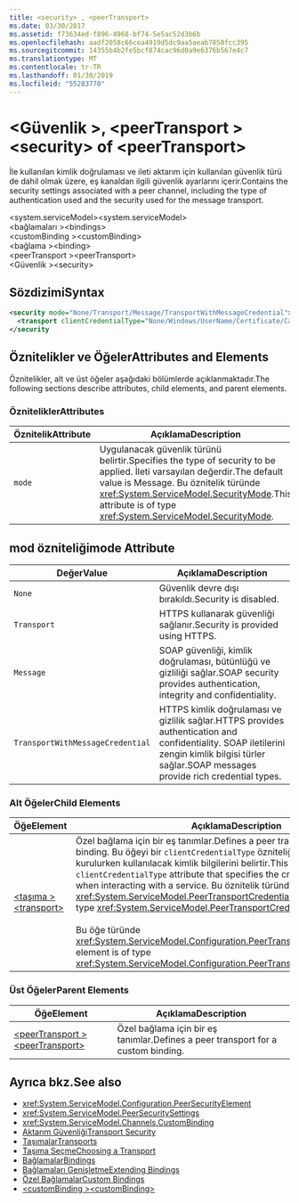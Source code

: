 ```yaml
---
title: <security> , <peerTransport>
ms.date: 03/30/2017
ms.assetid: f73634ed-f896-4968-bf74-5e5ac52d3b6b
ms.openlocfilehash: aadf2058c66cea4919d5dc9aa5aeab7850fcc395
ms.sourcegitcommit: 14355b4b2fe5bcf874cac96d0a9e6376b567e4c7
ms.translationtype: MT
ms.contentlocale: tr-TR
ms.lasthandoff: 01/30/2019
ms.locfileid: "55283770"
---
```

# <a name="security-of-peertransport"></a><span data-ttu-id="ea724-102">\<Güvenlik >, \<peerTransport ></span><span class="sxs-lookup"><span data-stu-id="ea724-102">\<security> of \<peerTransport></span></span>
<span data-ttu-id="ea724-103">İle kullanılan kimlik doğrulaması ve ileti aktarım için kullanılan güvenlik türü de dahil olmak üzere, eş kanaldan ilgili güvenlik ayarlarını içerir.</span><span class="sxs-lookup"><span data-stu-id="ea724-103">Contains the security settings associated with a peer channel, including the type of authentication used and the security used for the message transport.</span></span>  
  
 <span data-ttu-id="ea724-104">\<system.serviceModel></span><span class="sxs-lookup"><span data-stu-id="ea724-104">\<system.serviceModel></span></span>  
<span data-ttu-id="ea724-105">\<bağlamaları ></span><span class="sxs-lookup"><span data-stu-id="ea724-105">\<bindings></span></span>  
<span data-ttu-id="ea724-106">\<customBinding ></span><span class="sxs-lookup"><span data-stu-id="ea724-106">\<customBinding></span></span>  
<span data-ttu-id="ea724-107">\<bağlama ></span><span class="sxs-lookup"><span data-stu-id="ea724-107">\<binding></span></span>  
<span data-ttu-id="ea724-108">\<peerTransport ></span><span class="sxs-lookup"><span data-stu-id="ea724-108">\<peerTransport></span></span>  
<span data-ttu-id="ea724-109">\<Güvenlik ></span><span class="sxs-lookup"><span data-stu-id="ea724-109">\<security></span></span>  
  
## <a name="syntax"></a><span data-ttu-id="ea724-110">Sözdizimi</span><span class="sxs-lookup"><span data-stu-id="ea724-110">Syntax</span></span>  
  
```xml  
<security mode="None/Transport/Message/TransportWithMessageCredential">
  <transport clientCredentialType="None/Windows/UserName/Certificate/CardSpace" />
</security
```  
  
## <a name="attributes-and-elements"></a><span data-ttu-id="ea724-111">Öznitelikler ve Öğeler</span><span class="sxs-lookup"><span data-stu-id="ea724-111">Attributes and Elements</span></span>  
 <span data-ttu-id="ea724-112">Öznitelikler, alt ve üst öğeler aşağıdaki bölümlerde açıklanmaktadır.</span><span class="sxs-lookup"><span data-stu-id="ea724-112">The following sections describe attributes, child elements, and parent elements.</span></span>  
  
### <a name="attributes"></a><span data-ttu-id="ea724-113">Öznitelikler</span><span class="sxs-lookup"><span data-stu-id="ea724-113">Attributes</span></span>  
  
|<span data-ttu-id="ea724-114">Öznitelik</span><span class="sxs-lookup"><span data-stu-id="ea724-114">Attribute</span></span>|<span data-ttu-id="ea724-115">Açıklama</span><span class="sxs-lookup"><span data-stu-id="ea724-115">Description</span></span>|  
|---------------|-----------------|  
|`mode`|<span data-ttu-id="ea724-116">Uygulanacak güvenlik türünü belirtir.</span><span class="sxs-lookup"><span data-stu-id="ea724-116">Specifies the type of security to be applied.</span></span> <span data-ttu-id="ea724-117">İleti varsayılan değerdir.</span><span class="sxs-lookup"><span data-stu-id="ea724-117">The default value is Message.</span></span> <span data-ttu-id="ea724-118">Bu öznitelik türünde <xref:System.ServiceModel.SecurityMode>.</span><span class="sxs-lookup"><span data-stu-id="ea724-118">This attribute is of type <xref:System.ServiceModel.SecurityMode>.</span></span>|  
  
## <a name="mode-attribute"></a><span data-ttu-id="ea724-119">mod özniteliği</span><span class="sxs-lookup"><span data-stu-id="ea724-119">mode Attribute</span></span>  
  
|<span data-ttu-id="ea724-120">Değer</span><span class="sxs-lookup"><span data-stu-id="ea724-120">Value</span></span>|<span data-ttu-id="ea724-121">Açıklama</span><span class="sxs-lookup"><span data-stu-id="ea724-121">Description</span></span>|  
|-----------|-----------------|  
|`None`|<span data-ttu-id="ea724-122">Güvenlik devre dışı bırakıldı.</span><span class="sxs-lookup"><span data-stu-id="ea724-122">Security is disabled.</span></span>|  
|`Transport`|<span data-ttu-id="ea724-123">HTTPS kullanarak güvenliği sağlanır.</span><span class="sxs-lookup"><span data-stu-id="ea724-123">Security is provided using HTTPS.</span></span>|  
|`Message`|<span data-ttu-id="ea724-124">SOAP güvenliği, kimlik doğrulaması, bütünlüğü ve gizliliği sağlar.</span><span class="sxs-lookup"><span data-stu-id="ea724-124">SOAP security provides authentication, integrity and confidentiality.</span></span>|  
|`TransportWithMessageCredential`|<span data-ttu-id="ea724-125">HTTPS kimlik doğrulaması ve gizlilik sağlar.</span><span class="sxs-lookup"><span data-stu-id="ea724-125">HTTPS provides authentication and confidentiality.</span></span> <span data-ttu-id="ea724-126">SOAP iletilerini zengin kimlik bilgisi türler sağlar.</span><span class="sxs-lookup"><span data-stu-id="ea724-126">SOAP messages provide rich credential types.</span></span>|  
  
### <a name="child-elements"></a><span data-ttu-id="ea724-127">Alt Öğeler</span><span class="sxs-lookup"><span data-stu-id="ea724-127">Child Elements</span></span>  
  
|<span data-ttu-id="ea724-128">Öğe</span><span class="sxs-lookup"><span data-stu-id="ea724-128">Element</span></span>|<span data-ttu-id="ea724-129">Açıklama</span><span class="sxs-lookup"><span data-stu-id="ea724-129">Description</span></span>|  
|-------------|-----------------|  
|[<span data-ttu-id="ea724-130">\<taşıma ></span><span class="sxs-lookup"><span data-stu-id="ea724-130">\<transport></span></span>](../../../../../docs/framework/configure-apps/file-schema/wcf/transport-of-peertransport.md)|<span data-ttu-id="ea724-131">Özel bağlama için bir eş tanımlar.</span><span class="sxs-lookup"><span data-stu-id="ea724-131">Defines a peer transport for a custom binding.</span></span> <span data-ttu-id="ea724-132">Bu öğeyi bir `clientCredentialType` özniteliği bir hizmetle etkileşim kurulurken kullanılacak kimlik bilgilerini belirtir.</span><span class="sxs-lookup"><span data-stu-id="ea724-132">This element has a `clientCredentialType` attribute that specifies the credentials to be used when interacting with a service.</span></span> <span data-ttu-id="ea724-133">Bu öznitelik türünde <xref:System.ServiceModel.PeerTransportCredentialType>.</span><span class="sxs-lookup"><span data-stu-id="ea724-133">This attribute is of type <xref:System.ServiceModel.PeerTransportCredentialType>.</span></span><br /><br /> <span data-ttu-id="ea724-134">Bu öğe türünde <xref:System.ServiceModel.Configuration.PeerTransportSecurityElement>.</span><span class="sxs-lookup"><span data-stu-id="ea724-134">This element is of type <xref:System.ServiceModel.Configuration.PeerTransportSecurityElement>.</span></span>|  
  
### <a name="parent-elements"></a><span data-ttu-id="ea724-135">Üst Öğeler</span><span class="sxs-lookup"><span data-stu-id="ea724-135">Parent Elements</span></span>  
  
|<span data-ttu-id="ea724-136">Öğe</span><span class="sxs-lookup"><span data-stu-id="ea724-136">Element</span></span>|<span data-ttu-id="ea724-137">Açıklama</span><span class="sxs-lookup"><span data-stu-id="ea724-137">Description</span></span>|  
|-------------|-----------------|  
|[<span data-ttu-id="ea724-138">\<peerTransport ></span><span class="sxs-lookup"><span data-stu-id="ea724-138">\<peerTransport></span></span>](../../../../../docs/framework/configure-apps/file-schema/wcf/peertransport.md)|<span data-ttu-id="ea724-139">Özel bağlama için bir eş tanımlar.</span><span class="sxs-lookup"><span data-stu-id="ea724-139">Defines a peer transport for a custom binding.</span></span>|  
  
## <a name="see-also"></a><span data-ttu-id="ea724-140">Ayrıca bkz.</span><span class="sxs-lookup"><span data-stu-id="ea724-140">See also</span></span>
- <xref:System.ServiceModel.Configuration.PeerSecurityElement>
- <xref:System.ServiceModel.PeerSecuritySettings>
- <xref:System.ServiceModel.Channels.CustomBinding>
- [<span data-ttu-id="ea724-141">Aktarım Güvenliği</span><span class="sxs-lookup"><span data-stu-id="ea724-141">Transport Security</span></span>](../../../../../docs/framework/wcf/feature-details/transport-security.md)
- [<span data-ttu-id="ea724-142">Taşımalar</span><span class="sxs-lookup"><span data-stu-id="ea724-142">Transports</span></span>](../../../../../docs/framework/wcf/feature-details/transports.md)
- [<span data-ttu-id="ea724-143">Taşıma Seçme</span><span class="sxs-lookup"><span data-stu-id="ea724-143">Choosing a Transport</span></span>](../../../../../docs/framework/wcf/feature-details/choosing-a-transport.md)
- [<span data-ttu-id="ea724-144">Bağlamalar</span><span class="sxs-lookup"><span data-stu-id="ea724-144">Bindings</span></span>](../../../../../docs/framework/wcf/bindings.md)
- [<span data-ttu-id="ea724-145">Bağlamaları Genişletme</span><span class="sxs-lookup"><span data-stu-id="ea724-145">Extending Bindings</span></span>](../../../../../docs/framework/wcf/extending/extending-bindings.md)
- [<span data-ttu-id="ea724-146">Özel Bağlamalar</span><span class="sxs-lookup"><span data-stu-id="ea724-146">Custom Bindings</span></span>](../../../../../docs/framework/wcf/extending/custom-bindings.md)
- [<span data-ttu-id="ea724-147">\<customBinding ></span><span class="sxs-lookup"><span data-stu-id="ea724-147">\<customBinding></span></span>](../../../../../docs/framework/configure-apps/file-schema/wcf/custombinding.md)
